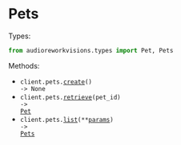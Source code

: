 # Pets

Types:

```python
from audioreworkvisions.types import Pet, Pets
```

Methods:

- <code title="post /pets">client.pets.<a href="./src/audioreworkvisions/resources/pets.py">create</a>() -> None</code>
- <code title="get /pets/{petId}">client.pets.<a href="./src/audioreworkvisions/resources/pets.py">retrieve</a>(pet_id) -> <a href="./src/audioreworkvisions/types/pet.py">Pet</a></code>
- <code title="get /pets">client.pets.<a href="./src/audioreworkvisions/resources/pets.py">list</a>(\*\*<a href="src/audioreworkvisions/types/pet_list_params.py">params</a>) -> <a href="./src/audioreworkvisions/types/pets.py">Pets</a></code>

